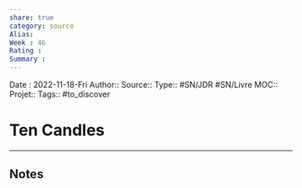 ```yaml
---
share: true 
category: source
Alias:
Week : 46
Rating :
Summary : 
---
```

Date : 2022-11-18-Fri
Author::
Source:: 
Type:: #SN/JDR #SN/Livre 
MOC::
Projet:: 
Tags::  #to_discover 

# Ten Candles


***

## Notes
